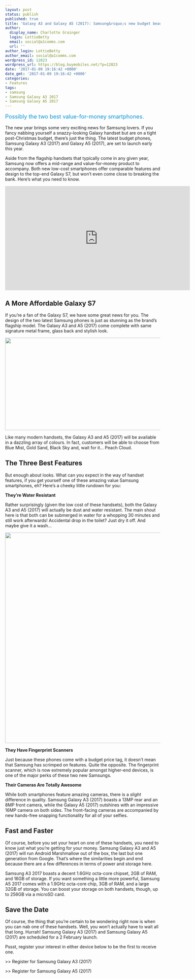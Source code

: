 ```yaml
---
layout: post
status: publish
published: true
title: 'Galaxy A3 and Galaxy A5 (2017): Samsung&rsquo;s new budget beauties'
author:
  display_name: Charlotte Grainger
  login: LottieBetty
  email: social@a1comms.com
  url: ''
author_login: LottieBetty
author_email: social@a1comms.com
wordpress_id: 12823
wordpress_url: https://blog.buymobiles.net/?p=12823
date: '2017-01-09 19:16:42 +0000'
date_gmt: '2017-01-09 19:16:42 +0000'
categories:
- Features
tags:
- samsung
- Samsung Galaxy A3 2017
- Samsung Galaxy A5 2017
---
```

<p><span class="postStandFirst" style="color: #0896d5; line-height: 26px; font-size: 18px;">Possibly the two best value-for-money smartphones.</span></p>
<p>The new year brings some very exciting news for Samsung lovers. If you fancy nabbing yourself a snazzy-looking Galaxy handset but are on a tight post-Christmas budget, there&rsquo;s just the thing. The latest budget phones, Samsung Galaxy A3 (2017) and Galaxy A5 (2017), are set to launch early this year.</p>
<p>Aside from the flagship handsets that typically come in any given year, Samsung now offers a mid-range and value-for-money product to accompany. Both new low-cost smartphones offer comparable features and design to the top-end Galaxy S7, but won&rsquo;t even come close to breaking the bank. Here&rsquo;s what you need to know.</p>
<p><iframe src="https://www.youtube.com/embed/UCq6iyvJcBw" width="600" height="338" frameborder="0" allowfullscreen="allowfullscreen"></iframe></p>
<h2>A More Affordable Galaxy S7</h2>
<p>If you&rsquo;re a fan of the Galaxy S7, we have some great news for you. The design of the two latest Samsung phones is just as stunning as the brand&rsquo;s flagship model. The Galaxy A3 and A5 (2017) come complete with same signature metal frame, glass back and stylish look.</p>
<p><img class="aligncenter size-full wp-image-12825" src="https://a1comms-blog-buymobiles.storage.googleapis.com/2017/01/12_Galaxy_A5-BlueBlack_2P.jpg" alt="" width="600" height="300" /></p>
<p>Like many modern handsets, the Galaxy A3 and A5 (2017) will be available in a dazzling array of colours. In fact, customers will be able to choose from Blue Mist, Gold Sand, Black Sky and, wait for it&hellip; Peach Cloud.</p>
<h2>The Three Best Features</h2>
<p>But enough about looks. What can you expect in the way of handset features, if you get yourself one of these amazing value Samsung smartphones, eh? Here&rsquo;s a cheeky little rundown for you:</p>
<p><strong>They&rsquo;re Water Resistant</strong></p>
<p>Rather surprisingly (given the low cost of these handsets), both the Galaxy A3 and A5 (2017) will actually be dust and water resistant. The main shout here is that both can be submerged in water for a whopping 30 minutes and still work afterwards! Accidental drop in the toilet? Just dry it off. And maybe give it a wash&hellip;</p>
<p><img class="aligncenter size-full wp-image-12824" src="https://a1comms-blog-buymobiles.storage.googleapis.com/2017/01/galaxy_a_waterproof.jpg" alt="" width="600" height="683" /></p>
<p><strong>They Have </strong><strong>Fingerprint Scanners </strong></p>
<p>Just because these phones come with a budget price tag, it doesn&rsquo;t mean that Samsung has scrimped on features. Quite the opposite. The fingerprint scanner, which is now extremely popular amongst higher-end devices, is one of the major perks of these two new Samsungs.</p>
<p><strong>Their Cameras Are Totally Awesome</strong></p>
<p>While both smartphones feature amazing cameras, there is a <em>slight</em> difference in quality. Samsung Galaxy A3 (2017) boasts a 13MP rear and an 8MP front camera, while the Galaxy A5 (2017) outshines with an impressive 16MP camera on both sides. The front-facing cameras are accompanied by new hands-free snapping functionality for all of your selfies.</p>
<h2>Fast and Faster</h2>
<p>Of course, before you set your heart on one of these handsets, you need to know just what you&rsquo;re getting for your money. Samsung Galaxy A3 and A5 (2017) will run Android Marshmallow out of the box, the last but one generation from Google. That&rsquo;s where the similarities begin and end because there are a few differences in terms of power and storage here.</p>
<p>Samsung A3 2017 boasts a decent 1.6GHz octa-core chipset, 2GB of RAM, and 16GB of storage. If you want something a little more powerful, Samsung A5 2017 comes with a 1.9GHz octa-core chip, 3GB of RAM, and a large 32GB of storage. You can boost your storage on both handsets, though, up to 256GB via a microSD card.</p>
<h2>Save the Date</h2>
<p>Of course, the thing that you&rsquo;re certain to be wondering right now is when you can nab one of these handsets. Well, you won&rsquo;t actually have to wait all that long. Hurrah! Samsung Galaxy A3 (2017) and Samsung Galaxy A5 (2017) are scheduled for a 2 February launch.</p>
<p>Pssst, register your interest in either device below to be the first to receive one.</p>
<p>>> Register for Samsung Galaxy A3 (2017)</p>
<p>>> Register for Samsung Galaxy A5 (2017)</p>
